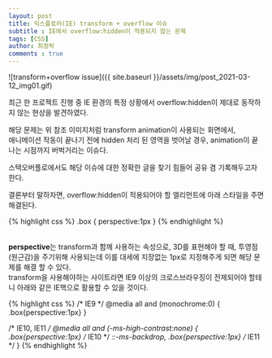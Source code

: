 ```yaml
---
layout: post
title: 익스플로러(IE) transform + overflow 이슈
subtitle : IE에서 overflow:hidden이 적용되지 않는 문제
tags: [CSS]
author: 최정락
comments : true
---
```


![transform+overflow issue]({{ site.baseurl }}/assets/img/post_2021-03-12_img01.gif)
<br>

최근 한 프로젝트 진행 중 IE 환경의
특정 상황에서 overflow:hidden이 제대로 동작하지 않는 현상을 발견하였다.
<br>

해당 문제는 위 참조 이미지처럼
transform animation이 사용되는 화면에서,  
애니메이션 작동이 끝나기 전에 hidden 처리 된 영역을 벗어날 경우, animation이 끝나는 시점까지 버벅거리는 이슈다.

스택오버플로에서도 해당 이슈에 대한 정확한 글을 찾기 힘들어 공유 겸 기록해두고자 한다.

결론부터 말하자면, overflow:hidden이 적용되어야 할 엘리먼트에 아래 스타일을 주면 해결된다.
<br>

{% highlight css %}
.box {
  perspective:1px
}
{% endhighlight %}

<br>
<b>perspective</b>는 transform과 함께 사용하는 속성으로,  
3D를 표현해야 할 때, 투영점(원근감)을 주기위해 사용되는데  
이를 대세에 지장없는 1px로 지정해주게 되면 해당 문제를 해결 할 수 있다.

<br>
transform을 사용해야하는 사이트라면  
IE9 이상의 크로스브라우징이 전제되어야 할테니
아래와 같은 IE핵으로 활용할 수 있을 것이다.
<br>

{% highlight css %}
/* IE9 */
@media all and (monochrome:0) {
	.box{perspective:1px}
}

/* IE10, IE11 */
@media all and (-ms-high-contrast:none) {
	.box{perspective:1px} /* IE10 */
	*::-ms-backdrop, .box{perspective:1px} /* IE11 */
}
{% endhighlight %}